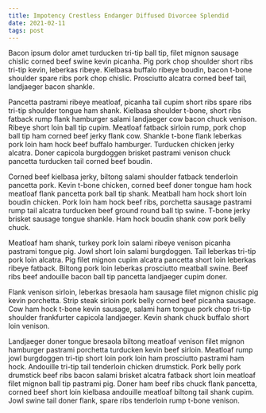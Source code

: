 ```yaml
---
title: Impotency Crestless Endanger Diffused Divorcee Splendid
date: 2021-02-11
tags: post
---
```


Bacon ipsum dolor amet turducken tri-tip ball tip, filet mignon sausage chislic corned beef swine kevin picanha.  Pig pork chop shoulder short ribs tri-tip kevin, leberkas ribeye.  Kielbasa buffalo ribeye boudin, bacon t-bone shoulder spare ribs pork chop chislic.  Prosciutto alcatra corned beef tail, landjaeger bacon shankle.

Pancetta pastrami ribeye meatloaf, picanha tail cupim short ribs spare ribs tri-tip shoulder tongue ham shank.  Kielbasa shoulder t-bone, short ribs fatback rump flank hamburger salami landjaeger cow bacon chuck venison.  Ribeye short loin ball tip cupim.  Meatloaf fatback sirloin rump, pork chop ball tip ham corned beef jerky flank cow.  Shankle t-bone flank leberkas pork loin ham hock beef buffalo hamburger.  Turducken chicken jerky alcatra.  Doner capicola burgdoggen brisket pastrami venison chuck pancetta turducken tail corned beef boudin.

Corned beef kielbasa jerky, biltong salami shoulder fatback tenderloin pancetta pork.  Kevin t-bone chicken, corned beef doner tongue ham hock meatloaf flank pancetta pork ball tip shank.  Meatball ham hock short loin boudin chicken.  Pork loin ham hock beef ribs, porchetta sausage pastrami rump tail alcatra turducken beef ground round ball tip swine.  T-bone jerky brisket sausage tongue shankle.  Ham hock boudin shank cow pork belly chuck.

Meatloaf ham shank, turkey pork loin salami ribeye venison picanha pastrami tongue pig.  Jowl short loin salami burgdoggen.  Tail leberkas tri-tip pork loin alcatra.  Pig filet mignon cupim alcatra pancetta short loin leberkas ribeye fatback.  Biltong pork loin leberkas prosciutto meatball swine.  Beef ribs beef andouille bacon ball tip pancetta landjaeger cupim doner.

Flank venison sirloin, leberkas bresaola ham sausage filet mignon chislic pig kevin porchetta.  Strip steak sirloin pork belly corned beef picanha sausage.  Cow ham hock t-bone kevin sausage, salami ham tongue pork chop tri-tip shoulder frankfurter capicola landjaeger.  Kevin shank chuck buffalo short loin venison.

Landjaeger doner tongue bresaola biltong meatloaf venison filet mignon hamburger pastrami porchetta turducken kevin beef sirloin.  Meatloaf rump jowl burgdoggen tri-tip short loin pork loin ham prosciutto pastrami ham hock.  Andouille tri-tip tail tenderloin chicken drumstick.  Pork belly pork drumstick beef ribs bacon salami brisket alcatra fatback short loin meatloaf filet mignon ball tip pastrami pig.  Doner ham beef ribs chuck flank pancetta, corned beef short loin kielbasa andouille meatloaf biltong tail shank cupim.  Jowl swine tail doner flank, spare ribs tenderloin rump t-bone venison.